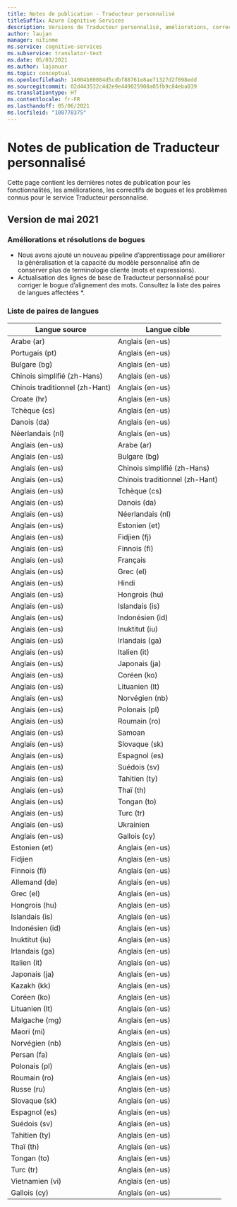 ```yaml
---
title: Notes de publication - Traducteur personnalisé
titleSuffix: Azure Cognitive Services
description: Versions de Traducteur personnalisé, améliorations, correctifs de bogues et problèmes connus.
author: laujan
manager: nitinme
ms.service: cognitive-services
ms.subservice: translator-text
ms.date: 05/03/2021
ms.author: lajanuar
ms.topic: conceptual
ms.openlocfilehash: 14004b80004d5cdbf88761e8ae71327d2f098edd
ms.sourcegitcommit: 02d443532c4d2e9e449025908a05fb9c84eba039
ms.translationtype: HT
ms.contentlocale: fr-FR
ms.lasthandoff: 05/06/2021
ms.locfileid: "108778375"
---
```

# <a name="custom-translator-release-notes"></a>Notes de publication de Traducteur personnalisé

Cette page contient les dernières notes de publication pour les fonctionnalités, les améliorations, les correctifs de bogues et les problèmes connus pour le service Traducteur personnalisé.

## <a name="2021-may-release"></a>Version de mai 2021

### <a name="improvements-and-bug-fixes"></a>Améliorations et résolutions de bogues

- Nous avons ajouté un nouveau pipeline d’apprentissage pour améliorer la généralisation et la capacité du modèle personnalisé afin de conserver plus de terminologie cliente (mots et expressions).
- Actualisation des lignes de base de Traducteur personnalisé pour corriger le bogue d’alignement des mots. Consultez la liste des paires de langues affectées *.

### <a name="language-pair-list"></a>Liste de paires de langues

| Langue source   | Langue cible |
|-------------------|-----------------|
| Arabe (ar) | Anglais (en-us)|
| Portugais (pt)    | Anglais (en-us)|
| Bulgare (bg)    | Anglais (en-us)|
| Chinois simplifié (zh-Hans)    | Anglais (en-us)|
| Chinois traditionnel (zh-Hant)    | Anglais (en-us)|
| Croate (hr)    | Anglais (en-us)|
| Tchèque (cs)    | Anglais (en-us)|
| Danois (da)    | Anglais (en-us)|
| Néerlandais (nl)    | Anglais (en-us)|
| Anglais (en-us)    | Arabe (ar)|
| Anglais (en-us)    | Bulgare (bg)|
| Anglais (en-us)    | Chinois simplifié (zh-Hans)|
| Anglais (en-us)    | Chinois traditionnel (zh-Hant)|
| Anglais (en-us)    | Tchèque (cs)|
| Anglais (en-us)    | Danois (da)|
| Anglais (en-us)    | Néerlandais (nl)|
| Anglais (en-us)    | Estonien (et)|
| Anglais (en-us)    | Fidjien (fj)|
| Anglais (en-us)    | Finnois (fi)|
| Anglais (en-us)    | Français|
| Anglais (en-us)    | Grec (el)|
| Anglais (en-us)    | Hindi|
| Anglais (en-us)    | Hongrois (hu)|
| Anglais (en-us)    | Islandais (is)|
| Anglais (en-us)    | Indonésien (id)|
| Anglais (en-us)    | Inuktitut (iu)|
| Anglais (en-us)    | Irlandais (ga)|
| Anglais (en-us)    | Italien (it)|
| Anglais (en-us)    | Japonais (ja)|
| Anglais (en-us)    | Coréen (ko)|
| Anglais (en-us)    | Lituanien (lt)|
| Anglais (en-us)    | Norvégien (nb)|
| Anglais (en-us)    |  Polonais (pl)|
| Anglais (en-us)    | Roumain (ro)|
| Anglais (en-us)    | Samoan|
| Anglais (en-us)    | Slovaque (sk)|
| Anglais (en-us)    | Espagnol (es)|
| Anglais (en-us)    | Suédois (sv)|
| Anglais (en-us)    | Tahitien (ty)|
| Anglais (en-us)    | Thaï (th)|
| Anglais (en-us)    | Tongan (to)|
| Anglais (en-us)    | Turc (tr)|
| Anglais (en-us)    | Ukrainien|
| Anglais (en-us)    | Gallois (cy)|
| Estonien (et)    | Anglais (en-us)|
| Fidjien    | Anglais (en-us)|
| Finnois (fi)    | Anglais (en-us)|
| Allemand (de)    | Anglais (en-us)|
| Grec (el)    | Anglais (en-us)|
| Hongrois (hu)    | Anglais (en-us)|
| Islandais (is)    | Anglais (en-us)|
| Indonésien (id)    | Anglais (en-us)
| Inuktitut (iu)    | Anglais (en-us)|
| Irlandais (ga)    | Anglais (en-us)|
| Italien (it)    | Anglais (en-us)|
| Japonais (ja)    | Anglais (en-us)|
| Kazakh (kk)    | Anglais (en-us)|
| Coréen (ko)    | Anglais (en-us)|
| Lituanien (lt)    | Anglais (en-us)|
| Malgache (mg)    | Anglais (en-us)|
| Maori (mi)    | Anglais (en-us)|
| Norvégien (nb)    | Anglais (en-us)|
| Persan (fa)    | Anglais (en-us)|
|  Polonais (pl)    | Anglais (en-us)|
| Roumain (ro)    | Anglais (en-us)|
| Russe (ru)    | Anglais (en-us)|
| Slovaque (sk)    | Anglais (en-us)|
| Espagnol (es)    | Anglais (en-us)|
| Suédois (sv)    | Anglais (en-us)|
| Tahitien (ty)    | Anglais (en-us)|
| Thaï (th)    | Anglais (en-us)|
| Tongan (to)    | Anglais (en-us)|
| Turc (tr)    | Anglais (en-us)|
| Vietnamien (vi)    | Anglais (en-us)|
| Gallois (cy)    | Anglais (en-us)|